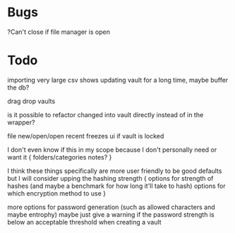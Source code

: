 # Bugs
?Can't close if file manager is open

# Todo

importing very large csv shows updating vault for a long time, maybe buffer the db?

drag drop vaults

is it possible to refactor changed into vault directly instead of in the wrapper?

file new/open/open recent freezes ui if vault is locked

I don't even know if this in my scope because I don't personally need or want it {
    folders/categories
    notes?
}

I think these things specifically are more user friendly to be good defaults but I will consider upping the hashing strength {
    options for strength of hashes (and maybe a benchmark for how long it'll take to hash)
    options for which encryption method to use
}

more options for password generation (such as allowed characters and maybe entrophy)
maybe just give a warning if the password strength is below an acceptable threshold when creating a vault
